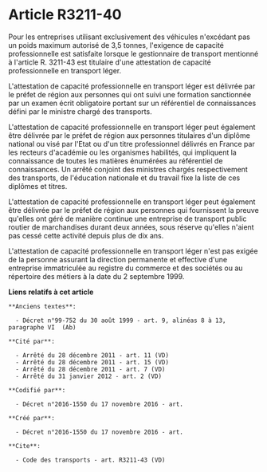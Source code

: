 # Article R3211-40

Pour les entreprises utilisant exclusivement des véhicules n'excédant pas un poids maximum autorisé de 3,5 tonnes, l'exigence
de capacité professionnelle est satisfaite lorsque le gestionnaire de transport mentionné à l'article R. 3211-43 est
titulaire d'une attestation de capacité professionnelle en transport léger. 

L'attestation de capacité professionnelle en transport léger est délivrée par le préfet de région aux personnes qui ont suivi
une formation sanctionnée par un examen écrit obligatoire portant sur un référentiel de connaissances défini par le ministre
chargé des transports. 

L'attestation de capacité professionnelle en transport léger peut également être délivrée par le préfet de région aux
personnes titulaires d'un diplôme national ou visé par l'Etat ou d'un titre professionnel délivrés en France par les recteurs
d'académie ou les organismes habilités, qui impliquent la connaissance de toutes les matières énumérées au référentiel de
connaissances. Un arrêté conjoint des ministres chargés respectivement des transports, de l'éducation nationale et du travail
fixe la liste de ces diplômes et titres. 

L'attestation de capacité professionnelle en transport léger peut également être délivrée par le préfet de région aux
personnes qui fournissent la preuve qu'elles ont géré de manière continue une entreprise de transport public routier de
marchandises durant deux années, sous réserve qu'elles n'aient pas cessé cette activité depuis plus de dix ans. 

L'attestation de capacité professionnelle en transport léger n'est pas exigée de la personne assurant la direction permanente
et effective d'une entreprise immatriculée au registre du commerce et des sociétés ou au répertoire des métiers à la date du
2 septembre 1999.

**Liens relatifs à cet article**

	**Anciens textes**:

	  - Décret n°99-752 du 30 août 1999 - art. 9, alinéas 8 à 13, paragraphe VI  (Ab)

	**Cité par**:

	  - Arrêté du 28 décembre 2011 - art. 11 (VD)
	  - Arrêté du 28 décembre 2011 - art. 15 (VD)
	  - Arrêté du 28 décembre 2011 - art. 7 (VD)
	  - Arrêté du 31 janvier 2012 - art. 2 (VD)

	**Codifié par**:

	  - Décret n°2016-1550 du 17 novembre 2016 - art.

	**Créé par**:

	  - Décret n°2016-1550 du 17 novembre 2016 - art.

	**Cite**:

	  - Code des transports - art. R3211-43 (VD)
